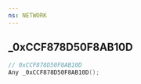 ```yaml
---
ns: NETWORK
---
```

## _0xCCF878D50F8AB10D

```c
// 0xCCF878D50F8AB10D
Any _0xCCF878D50F8AB10D();
```

